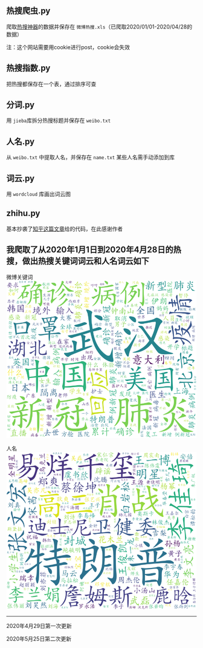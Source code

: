 ## 热搜爬虫.py
爬取[热搜神器](https://www.enlightent.cn/research/rank/weiboSearchRank)的数据并保存在 ```微博热搜.xls```（已爬取2020/01/01-2020/04/28的数据）

注：这个网站需要用cookie进行post，cookie会失效

## 热搜指数.py
把热搜都保存在一个表，通过排序可查

## 分词.py
用 ```jieba```库拆分热搜标题并保存在 ```weibo.txt```

## 人名.py
从 ```weibo.txt``` 中提取人名，并保存在 ```name.txt``` 某些人名需手动添加到库

## 词云.py
用 ```wordcloud``` 库画出词云图

## zhihu.py
基本抄袭了[知乎这篇文章](https://zhuanlan.zhihu.com/p/86755176)给的代码，在此感谢作者

## 我爬取了从2020年1月1日到2020年4月28日的热搜，做出热搜关键词词云和人名词云如下
微博关键词
![微博关键词](weibo.png?raw=true)

人名
![人名](name.png?raw=true)
- - - -

2020年4月29日第一次更新

2020年5月25日第二次更新